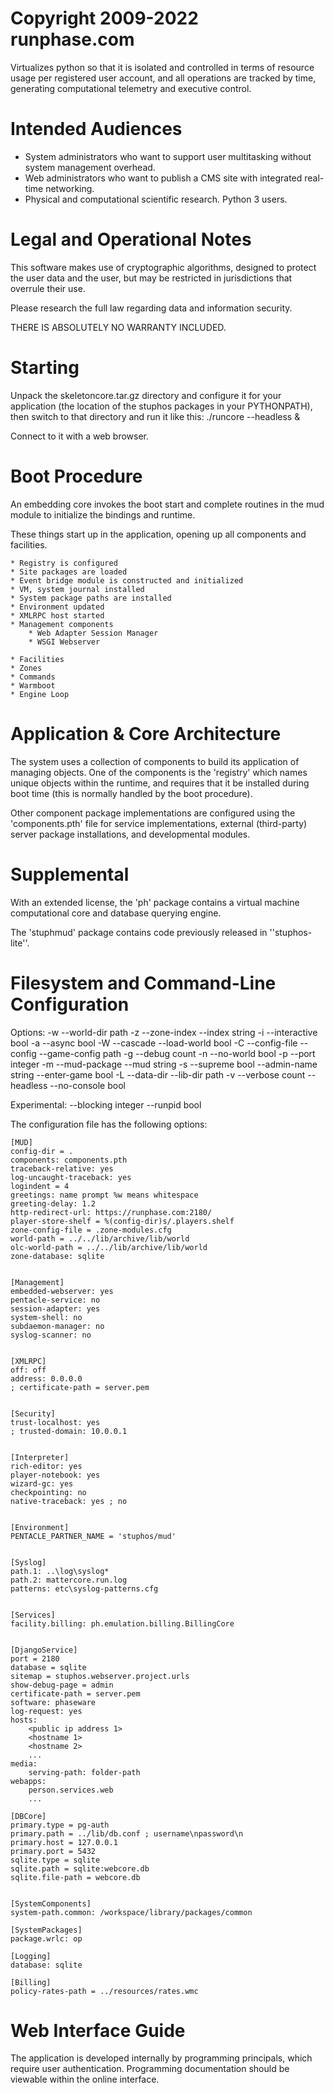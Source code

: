 Copyright 2009-2022 runphase.com
================================

Virtualizes python so that it is isolated and controlled in terms of resource usage per
registered user account, and all operations are tracked by time, generating computational
telemetry and executive control.


Intended Audiences
==================

* System administrators who want to support user multitasking without system management
  overhead.
* Web administrators who want to publish a CMS site with integrated real-time networking.
* Physical and computational scientific research.  Python 3 users.


Legal and Operational Notes
===========================

This software makes use of cryptographic algorithms, designed to protect the user data
and the user, but may be restricted in jurisdictions that overrule their use.

Please research the full law regarding data and information security.

THERE IS ABSOLUTELY NO WARRANTY INCLUDED.


Starting
========

Unpack the skeletoncore.tar.gz directory and configure it for your application (the
location of the stuphos packages in your PYTHONPATH), then switch to that directory
and run it like this: ./runcore --headless &

Connect to it with a web browser.


Boot Procedure
==============

An embedding core invokes the boot start and complete routines in the mud module to
initialize the bindings and runtime.

These things start up in the application, opening up all components and facilities.

    * Registry is configured
    * Site packages are loaded
    * Event bridge module is constructed and initialized
    * VM, system journal installed
    * System package paths are installed
    * Environment updated
    * XMLRPC host started
    * Management components
        * Web Adapter Session Manager
        * WSGI Webserver

    * Facilities
    * Zones
    * Commands
    * Warmboot
    * Engine Loop


Application & Core Architecture
===============================

The system uses a collection of components to build its application of managing objects.
One of the components is the 'registry' which names unique objects within the runtime,
and requires that it be installed during boot time (this is normally handled by the
boot procedure).

Other component package implementations are configured using the 'components.pth' file
for service implementations, external (third-party) server package installations, and
developmental modules.


Supplemental
============

With an extended license, the 'ph' package contains a virtual machine computational
core and database querying engine.

The 'stuphmud' package contains code previously released in ''stuphos-lite''.


Filesystem and Command-Line Configuration
=========================================

Options:
    -w --world-dir                          path
    -z --zone-index --index                 string
    -i --interactive                        bool
    -a --async                              bool
    -W --cascade --load-world               bool
    -C --config-file --config --game-config path
    -g --debug                              count
    -n --no-world                           bool
    -p --port                               integer
    -m --mud-package --mud                  string
    -s --supreme                            bool
    --admin-name                            string
    --enter-game                            bool
    -L --data-dir --lib-dir                 path
    -v --verbose                            count
    --headless --no-console                 bool

Experimental:
    --blocking                              integer
    --runpid                                bool


The configuration file has the following options:

    [MUD]
    config-dir = .
    components: components.pth
    traceback-relative: yes
    log-uncaught-traceback: yes
    logindent = 4
    greetings: name prompt %w means whitespace
    greeting-delay: 1.2
    http-redirect-url: https://runphase.com:2180/
    player-store-shelf = %(config-dir)s/.players.shelf
    zone-config-file = .zone-modules.cfg
    world-path = ../../lib/archive/lib/world
    olc-world-path = ../../lib/archive/lib/world
    zone-database: sqlite


    [Management]
    embedded-webserver: yes
    pentacle-service: no
    session-adapter: yes
    system-shell: no
    subdaemon-manager: no
    syslog-scanner: no


    [XMLRPC]
    off: off
    address: 0.0.0.0
    ; certificate-path = server.pem


    [Security]
    trust-localhost: yes
    ; trusted-domain: 10.0.0.1


    [Interpreter]
    rich-editor: yes
    player-notebook: yes
    wizard-gc: yes
    checkpointing: no
    native-traceback: yes ; no


    [Environment]
    PENTACLE_PARTNER_NAME = 'stuphos/mud'


    [Syslog]
    path.1: ..\log\syslog*
    path.2: mattercore.run.log
    patterns: etc\syslog-patterns.cfg


    [Services]
    facility.billing: ph.emulation.billing.BillingCore


    [DjangoService]
    port = 2180
    database = sqlite
    sitemap = stuphos.webserver.project.urls
    show-debug-page = admin
    certificate-path = server.pem
    software: phaseware
    log-request: yes
    hosts:
        <public ip address 1>
        <hostname 1>
        <hostname 2>
        ...
    media:
        serving-path: folder-path
    webapps:
        person.services.web
        ...

    [DBCore]
    primary.type = pg-auth
    primary.path = ../lib/db.conf ; username\npassword\n
    primary.host = 127.0.0.1
    primary.port = 5432
    sqlite.type = sqlite
    sqlite.path = sqlite:webcore.db
    sqlite.file-path = webcore.db


    [SystemComponents]
    system-path.common: /workspace/library/packages/common

    [SystemPackages]
    package.wrlc: op

    [Logging]
    database: sqlite

    [Billing]
    policy-rates-path = ../resources/rates.wmc



Web Interface Guide
===================

The application is developed internally by programming principals, which require user
authentication.  Programming documentation should be viewable within the online interface.

